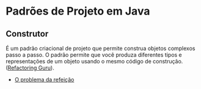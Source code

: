 # Padrões de Projeto em Java

## Construtor

É um padrão criacional de projeto que permite construa objetos complexos passo a passo. O padrão permite que você produza diferentes tipos e representações de um objeto usando o mesmo código de construção. ([Refactoring Guru](https://refactoring.guru/pt-br/design-patterns/builder)).


+ [O problema da refeição](refeicao)